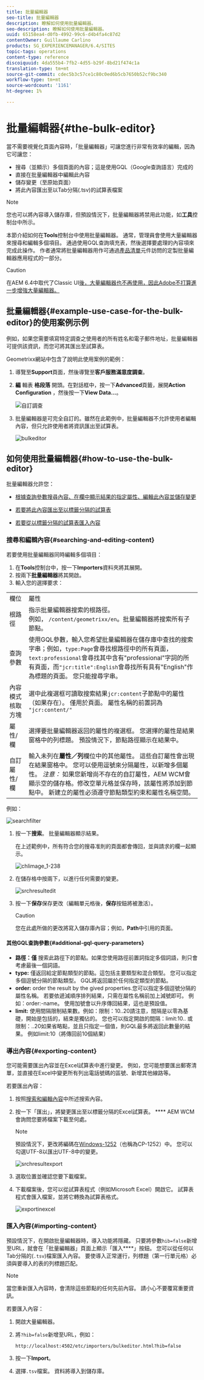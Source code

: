 ```yaml
---
title: 批量編輯器
seo-title: 批量編輯器
description: 瞭解如何使用批量編輯器。
seo-description: 瞭解如何使用批量編輯器。
uuid: 65158ea4-d0fb-4992-99c6-d4b4fa4c87d2
contentOwner: Guillaume Carlino
products: SG_EXPERIENCEMANAGER/6.4/SITES
topic-tags: operations
content-type: reference
discoiquuid: 4da555b4-7fb2-4d55-b29f-8bd21f474c1a
translation-type: tm+mt
source-git-commit: cdec5b3c57ce1c80c0ed6b5cb7650b52cf9bc340
workflow-type: tm+mt
source-wordcount: '1161'
ht-degree: 1%

---
```



# 批量編輯器{#the-bulk-editor}

當不需要視覺化頁面內容時，「批量編輯器」可讓您進行非常有效率的編輯，因為它可讓您：

* 搜尋（並顯示）多個頁面的內容；這是使用GQL（Google查詢語言）完成的
* 直接在批量編輯器中編輯此內容
* 儲存變更（至原始頁面）
* 將此內容匯出至以Tab分隔(.tsv)的試算表檔案

>[!NOTE]
>
>您也可以將內容導入儲存庫，但預設情況下，批量編輯器將禁用此功能，如&#x200B;**工具**&#x200B;控制台中所示。

本節介紹如何在&#x200B;**Tools**&#x200B;控制台中使用批量編輯器。 通常，管理員會使用大量編輯器來搜尋和編輯多個項目。 通過使用GQL查詢填充表，然後選擇要處理的內容項來完成此操作。 作者通常將批量編輯器用作可通過[產品清單](/help/sites-authoring/default-components.md)元件訪問的定製批量編輯器應用程式的一部分。

>[!CAUTION]
>
>在AEM 6.4中取代了Classic UI[後，大量編輯器也不再使用，因此Adobe不打算進一步增強大量編輯器。](/help/release-notes/deprecated-removed-features.md)

## 批量編輯器{#example-use-case-for-the-bulk-editor}的使用案例示例

例如，如果您需要填寫特定調查之使用者的所有姓名和電子郵件地址，批量編輯器可提供該資訊，而您可將其匯出至試算表。

Geometrixx網站中包含了說明此使用案例的範例：

1. 導覽至&#x200B;**Support**&#x200B;頁面，然後導覽至&#x200B;**客戶服務滿意度調查**。
1. **編** 輯表 **格段落** 開頭。在對話框中，按一下&#x200B;**Advanced**&#x200B;頁籤，展開&#x200B;**Action Configuration** ，然後按一下&#x200B;**View Data...**。

   ![自訂調查](assets/custsatsurvey.png)

1. 批量編輯器是可完全自訂的。雖然在此範例中，批量編輯器不允許使用者編輯內容，但只允許使用者將資訊匯出至試算表。

   ![bulkeditor](assets/bulkeditor.png)

## 如何使用批量編輯器{#how-to-use-the-bulk-editor}

批量編輯器允許您：

* [根據查詢參數搜尋內容、在欄中顯示結果的指定屬性、編輯此內容並儲存變更](#searching-and-editing-content)
* [若要將此內容匯出至以標籤分隔的試算表](#exporting-content)

* [若要從以標籤分隔的試算表匯入內容](#importing-content)

### 搜尋和編輯內容{#searching-and-editing-content}

若要使用批量編輯器同時編輯多個項目：

1. 在&#x200B;**Tools**&#x200B;控制台中，按一下&#x200B;**Importers**&#x200B;資料夾將其展開。
1. 按兩下&#x200B;**批量編輯器**&#x200B;將其開啟。
1. 輸入您的選擇要求：

<table> 
 <tbody> 
  <tr> 
   <td>欄位</td> 
   <td>屬性</td> 
  </tr> 
  <tr> 
   <td>根路徑</td> 
   <td>指示批量編輯器搜索的根路徑。<br /> 例如， <code>/content/geometrixx/en</code>。批量編輯器將搜索所有子節點。</td> 
  </tr> 
  <tr> 
   <td>查詢參數</td> 
   <td>使用GQL參數，輸入您希望批量編輯器在儲存庫中查找的搜索字串；例如，<code>type:Page</code>會尋找根路徑中的所有頁面，<code>text:professional</code>會尋找其中含有"professional"字詞的所有頁面，而<code>"jcr:title":English</code>會尋找所有具有"English"作為標題的頁面。 您只能搜尋字串。</td> 
  </tr> 
  <tr> 
   <td>內容模式核取方塊</td> 
   <td>選中此複選框可讀取搜索結果<code>jcr:content</code>子節點中的屬性（如果存在）。 僅用於頁面。 屬性名稱的前置詞為 <code>"jcr:content/"</code></td> 
  </tr> 
  <tr> 
   <td>屬性/欄</td> 
   <td>選擇要批量編輯器返回的屬性的複選框。 您選擇的屬性是結果窗格中的列標題。 預設情況下，節點路徑顯示在結果中。</td> 
  </tr> 
  <tr> 
   <td>自訂屬性/欄</td> 
   <td>輸入未列在<strong>屬性／列</strong>欄位中的其他屬性。 這些自訂屬性會出現在結果窗格中。 您可以使用逗號來分隔屬性，以新增多個屬性。 <i>注意：</i> 如果您新增尚不存在的自訂屬性，AEM WCM會顯示空的儲存格。修改空單元格並保存時，該屬性將添加到節點中。 新建立的屬性必須遵守節點類型約束和屬性名稱空間。</td> 
  </tr> 
 </tbody> 
</table>

例如：

![searchfilter](assets/searchfilter.png)

1. 按一下&#x200B;**搜索**。 批量編輯器顯示結果。

   在上述範例中，所有符合您的搜尋准則的頁面都會傳回，並與請求的欄一起顯示。

   ![chlimage_1-238](assets/chlimage_1-238.png)

1. 在儲存格中按兩下，以進行任何需要的變更。

   ![srchresultedit](assets/srchresultedit.png)

1. 按一下&#x200B;**保存**&#x200B;保存更改（編輯單元格後，**保存**&#x200B;按鈕將被激活）。

   >[!CAUTION]
   >
   >您在此處所做的更改將寫入儲存庫內容；例如，**Path**&#x200B;中引用的頁面。

#### 其他GQL查詢參數{#additional-gql-query-parameters}

* **路徑：僅** 搜索此路徑下的節點。如果您使用路徑前置詞指定多個詞語，則只會考慮最後一個詞語。
* **type:** 僅返回給定節點類型的節點。這包括主要類型和混合類型。 您可以指定多個逗號分隔的節點類型。 GQL將返回屬於任何指定類型的節點。
* **order:** order the result by the gived properties.您可以指定多個逗號分隔的屬性名稱。 若要依遞減順序排列結果，只需在屬性名稱前加上減號即可。 例如：order:-name。 使用加號會以升序傳回結果，這也是預設值。
* **limit:** 使用間隔限制結果數。例如：限制：10..20請注意，間隔是以零為基礎，開始是包括的，結束是獨佔的。 您也可以指定開啟的間隔：limit:10.. 或限制：..20如果省略點，並且只指定一個值，則GQL最多將返回此數量的結果。 例如limit:10（將傳回前10個結果）

### 導出內容{#exporting-content}

您可能需要匯出內容並在Excel試算表中進行變更。 例如，您可能想要匯出郵寄清單，並直接在Excel中變更所有列出電話號碼的區號、新增其他線路等。

若要匯出內容：

1. 按照[搜索和編輯內容](#searching-and-editing-content)中所述搜索內容。
1. 按一下「匯出」，將變更匯出至以標籤分隔的Excel試算表。 **** AEM WCM會詢問您要將檔案下載至何處。

   >[!NOTE]
   >
   >預設情況下，更改將編碼在[Windows-1252](https://en.wikipedia.org/wiki/Windows-1252)（也稱為CP-1252）中。 您可以勾選UTF-8以匯出UTF-8中的變更。

   ![srchresultexport](assets/srchrsesultexport.png)

1. 選取位置並確認您要下載檔案。
1. 下載檔案後，您可以從試算表程式（例如Microsoft Excel）開啟它。 試算表程式會匯入檔案，並將它轉換為試算表格式。

   ![exportinexcel](assets/exportinexcel.png)

### 匯入內容{#importing-content}

預設情況下，在開啟批量編輯器時，導入功能將隱藏。 只要將參數`hib=false`新增至URL，就會在「批量編輯器」頁面上顯示「匯入&#x200B;****」按鈕。 您可以從任何以Tab分隔的(`.tsv`)檔案匯入內容。 要使導入正常運行，列標題（第一行單元格）必須與要導入的表的列標題匹配。

>[!NOTE]
>
>當您重新匯入內容時，會清除這些節點的任何先前內容。 請小心不要覆寫重要資訊。

若要匯入內容：

1. 開啟大量編輯器。
1. 將`?hib=false`新增至URL，例如：

   `http://localhost:4502/etc/importers/bulkeditor.html?hib=false`

1. 按一下&#x200B;**Import**。
1. 選擇`.tsv`檔案。 資料將導入到儲存庫。

